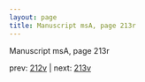 ```yaml
---
layout: page
title: Manuscript msA, page 213r
---
```


Manuscript msA, page 213r

prev:  [212v](../212v) | next:  [213v](../213v)